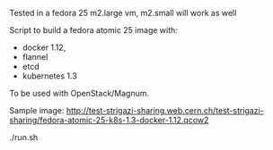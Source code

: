 Tested in a fedora 25 m2.large vm, m2.small will work as well

Script to build a fedora atomic 25 image with:

* docker 1.12,
* flannel
* etcd
* kubernetes 1.3

To be used with OpenStack/Magnum.

Sample image: http://test-strigazi-sharing.web.cern.ch/test-strigazi-sharing/fedora-atomic-25-k8s-1.3-docker-1.12.qcow2 

./run.sh

